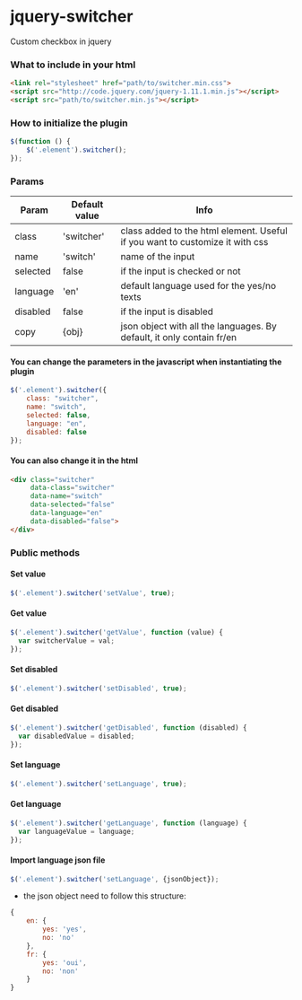 jquery-switcher
===============

Custom checkbox in jquery

### What to include in your html
```html
<link rel="stylesheet" href="path/to/switcher.min.css">
<script src="http://code.jquery.com/jquery-1.11.1.min.js"></script>
<script src="path/to/switcher.min.js"></script>
```

### How to initialize the plugin

```javascript
$(function () {
    $('.element').switcher();
});
```

### Params

| Param         | Default value | Info                                                                         |
| ------------- | ------------- | -----------------------------------------------------------------------------|
| class         | 'switcher'    | class added to the html element. Useful if you want to customize it with css |
| name          | 'switch'      | name of the input                                                            |
| selected      | false         | if the input is checked or not                                               |
| language      | 'en'          | default language used for the yes/no texts                                   |
| disabled      | false         | if the input is disabled                                                     |
| copy          | {obj}         | json object with all the languages. By default, it only contain fr/en        |

#### You can change the parameters in the javascript when instantiating the plugin

```javascript
$('.element').switcher({
    class: "switcher",
    name: "switch",
    selected: false,
    language: "en",
    disabled: false
});
```

#### You can also change it in the html

```html
<div class="switcher"
     data-class="switcher"
     data-name="switch"
     data-selected="false"
     data-language="en"
     data-disabled="false">
</div>
```

### Public methods

#### Set value
```javascript
$('.element').switcher('setValue', true);
```

#### Get value
```javascript
$('.element').switcher('getValue', function (value) {
  var switcherValue = val;
});
```

#### Set disabled
```javascript
$('.element').switcher('setDisabled', true);
```

#### Get disabled
```javascript
$('.element').switcher('getDisabled', function (disabled) {
  var disabledValue = disabled;
});
```

#### Set language
```javascript
$('.element').switcher('setLanguage', true);
```

#### Get language
```javascript
$('.element').switcher('getLanguage', function (language) {
  var languageValue = language;
});
```

#### Import language json file
```javascript
$('.element').switcher('setLanguage', {jsonObject});
```

* the json object need to follow this structure:
```javascript
{
    en: {
        yes: 'yes',
        no: 'no'
    },
    fr: {
        yes: 'oui',
        no: 'non'
    }
}
```